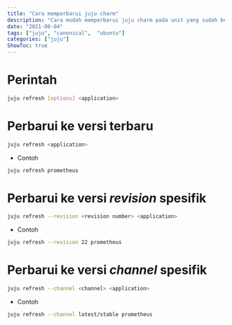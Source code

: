 ```yaml
---
title: "Cara memperbarui juju charm"
description: "Cara mudah memperbarui juju charm pada unit yang sudah berjalan"
date: "2021-08-04"
tags: ["juju", "canonical",  "ubuntu"]
categories: ["juju"]
ShowToc: true
---
```


# Perintah
```bash
juju refresh [options] <application>
```

# Perbarui ke versi terbaru
```bash
juju refresh <application>
```

* Contoh
```bash
juju refresh prometheus
```

# Perbarui ke versi _revision_ spesifik
```bash
juju refresh --revision <revision number> <application>
```

* Contoh
```bash
juju refresh --revision 22 prometheus
```

# Perbarui ke versi _channel_ spesifik
```bash
juju refresh --channel <channel> <application> 
```

* Contoh
```bash
juju refresh --channel latest/stable prometheus 
```